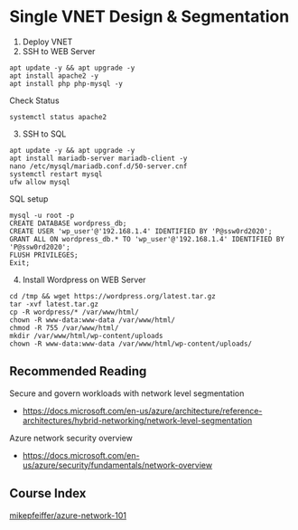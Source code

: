 # Single VNET Design & Segmentation

1. Deploy VNET
2. SSH to WEB Server

```
apt update -y && apt upgrade -y
apt install apache2 -y
apt install php php-mysql -y
```

Check Status

```
systemctl status apache2
```

3. SSH to SQL

```
apt update -y && apt upgrade -y
apt install mariadb-server mariadb-client -y
nano /etc/mysql/mariadb.conf.d/50-server.cnf
systemctl restart mysql
ufw allow mysql
```

SQL setup

```
mysql -u root -p
CREATE DATABASE wordpress_db;
CREATE USER 'wp_user'@'192.168.1.4' IDENTIFIED BY 'P@ssw0rd2020';
GRANT ALL ON wordpress_db.* TO 'wp_user'@'192.168.1.4' IDENTIFIED BY 'P@ssw0rd2020';
FLUSH PRIVILEGES;
Exit;
```

4. Install Wordpress on WEB Server

```
cd /tmp && wget https://wordpress.org/latest.tar.gz
tar -xvf latest.tar.gz
cp -R wordpress/* /var/www/html/
chown -R www-data:www-data /var/www/html/
chmod -R 755 /var/www/html/
mkdir /var/www/html/wp-content/uploads
chown -R www-data:www-data /var/www/html/wp-content/uploads/
```

## Recommended Reading

Secure and govern workloads with network level segmentation
* https://docs.microsoft.com/en-us/azure/architecture/reference-architectures/hybrid-networking/network-level-segmentation

Azure network security overview
* https://docs.microsoft.com/en-us/azure/security/fundamentals/network-overview

## Course Index
[mikepfeiffer/azure-network-101](https://github.com/mikepfeiffer/azure-network-101)